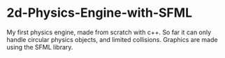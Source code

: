 # 2d-Physics-Engine-with-SFML
My first physics engine, made from scratch with c++.  So far it can only handle circular physics objects, and limited collisions.  Graphics are made using the SFML library.
